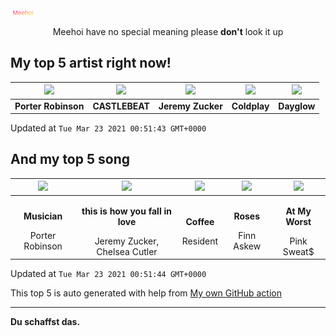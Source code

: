 [![Meehoi Logo](https://github.com/beam41/beam41/raw/master/mh.svg)](http://my.meehoi.me/)
<p align="center">Meehoi have no special meaning please <b>don't</b> look it up</p>

## My top 5 artist right now!
<!-- table start -->
|<img src="https://i.scdn.co/image/acc9781b4b49e083a432a3f305a16543b3eedf7f">|<img src="https://i.scdn.co/image/95e36577564d7cb661d52279ada3e01a326e1f8e">|<img src="https://i.scdn.co/image/2f11b50c3288556df7e9d991402b80ba079c85f1">|<img src="https://i.scdn.co/image/73a21de115738931d6c7760408ed367812b55ccd">|<img src="https://i.scdn.co/image/c1839863c4da9e32d9b07162bffdf5bde434a8b1">|
| :---: | :---: | :---: | :---: | :---: |
|<b>Porter Robinson</b>|<b>CASTLEBEAT</b>|<b>Jeremy Zucker</b>|<b>Coldplay</b>|<b>Dayglow</b>|

Updated at `Tue Mar 23 2021 00:51:43 GMT+0000`
<!-- table end -->

## And my top 5 song
<!-- table song start -->
|<img src="https://i.scdn.co/image/ab67616d00001e02644c3c62d813e39720e04ecd">|<img src="https://i.scdn.co/image/ab67616d00001e02bdcc1b27dac22bfb3a57c2de">|<img src="https://i.scdn.co/image/ab67616d00001e021629a20d58a261bb957d8464">|<img src="https://i.scdn.co/image/ab67616d00001e02ef254a02bfad4810a567dd1c">|<img src="https://i.scdn.co/image/ab67616d00001e0275af9fb0fa8dc8f3adef6905">|
| :---: | :---: | :---: | :---: | :---: |
|<p><b>Musician</b></p> Porter Robinson|<p><b>this is how you fall in love</b></p> Jeremy Zucker, Chelsea Cutler|<p><b>Coffee</b></p> Resident|<p><b>Roses</b></p> Finn Askew|<p><b>At My Worst</b></p> Pink Sweat$|

Updated at `Tue Mar 23 2021 00:51:44 GMT+0000`
<!-- table song end -->

This top 5 is auto generated with help from [My own GitHub action](https://github.com/beam41/spotify-listening)

---

**Du schaffst das.**